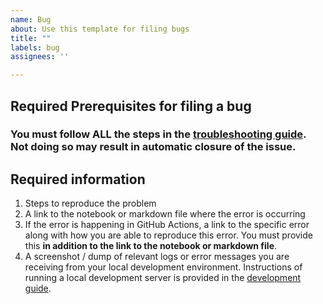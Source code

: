 ```yaml
---
name: Bug
about: Use this template for filing bugs
title: ""
labels: bug
assignees: ''

---
```


## Required Prerequisites for filing a bug

### You must follow ALL the steps in the [troubleshooting guide](https://github.com/fastai/fastpages/blob/master/_fastpages_docs/TROUBLESHOOTING.md).  Not doing so may result in automatic closure of the issue.


## Required information

1. Steps to reproduce the problem
2. A link to the notebook or markdown file where the error is occurring
3. If the error is happening in GitHub Actions, a link to the specific error along with how you are able to reproduce this error.  You must provide this **in addition to the link to the notebook or markdown file**.
4. A screenshot / dump of relevant logs or error messages you are receiving from your local development environment. Instructions of running a local development server is provided in the [development guide](https://github.com/fastai/fastpages/blob/master/_fastpages_docs/DEVELOPMENT.md).
